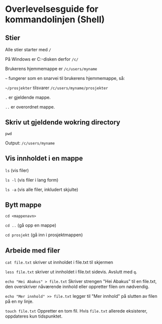 # Overlevelsesguide for kommandolinjen (Shell)

## Stier
Alle stier starter med `/`

På Windows er C:-disken derfor `/c/`

Brukerens hjemmemappe er `/c/users/myname`

`~` fungerer som en snarvei til brukerens hjemmemappe, så:

`~/prosjekter` tilsvarer `/c/users/myname/prosjekter`

`.` er gjeldende mappe.

`..` er overordnet mappe.

## Skriv ut gjeldende wokring directory
`pwd`

Output:
`/c/users/myname`

## Vis innholdet i en mappe
`ls` (vis filer)

`ls -l` (vis filer i lang form)

`ls -a` (vis alle filer, inkludert skjulte)

## Bytt mappe
`cd <mappenavn>`

`cd ..` (gå opp en mappe)

`cd prosjekt` (gå inn i prosjektmappen)

## Arbeide med filer

`cat file.txt` skriver ut innholdet i file.txt til skjermen

`less file.txt` skriver ut innholdet i file.txt sidevis. Avslutt med `q`.

`echo "Hei Abakus" > file.txt`
Skriver strengen "Hei Abakus" til en file.txt, den overskriver nåværende innhold eller oppretter filen om nødvendig.

`echo "Mer innhold" >> file.txt` legger til "Mer innhold" på slutten av filen på en ny linje.

`touch file.txt`
Oppretter en tom fil. Hvis `file.txt` allerede eksisterer, oppdateres kun tidspunktet.